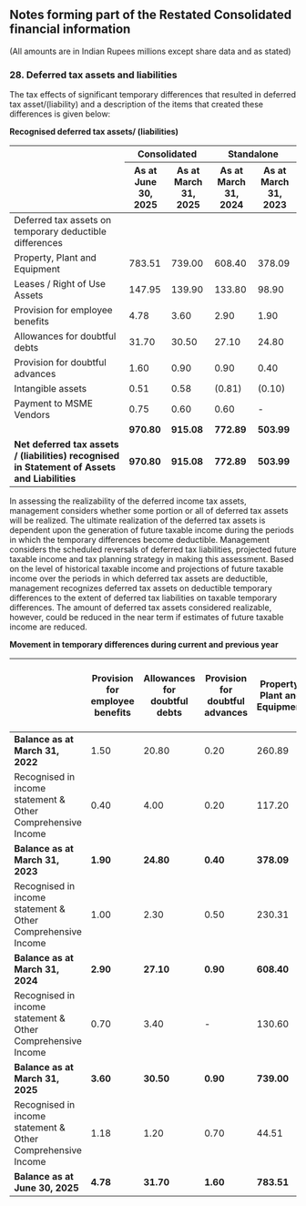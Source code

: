 ## Notes forming part of the Restated Consolidated financial information

(All amounts are in Indian Rupees millions except share data and as stated)

### 28. Deferred tax assets and liabilities

The tax effects of significant temporary differences that resulted in deferred tax asset/(liability) and a description of the items that created these differences is given below:

**Recognised deferred tax assets/ (liabilities)**

<table><thead><tr><th rowspan="2"></th><th colspan="2">Consolidated</th><th colspan="2">Standalone</th></tr><tr><th>As at<br>June 30,<br>2025</th><th>As at<br>March 31,<br>2025</th><th>As at<br>March 31,<br>2024</th><th>As at<br>March 31,<br>2023</th></tr></thead><tbody><tr><td>Deferred tax assets on temporary deductible differences</td><td></td><td></td><td></td><td></td></tr><tr><td>Property, Plant and Equipment</td><td>783.51</td><td>739.00</td><td>608.40</td><td>378.09</td></tr><tr><td>Leases / Right of Use Assets</td><td>147.95</td><td>139.90</td><td>133.80</td><td>98.90</td></tr><tr><td>Provision for employee benefits</td><td>4.78</td><td>3.60</td><td>2.90</td><td>1.90</td></tr><tr><td>Allowances for doubtful debts</td><td>31.70</td><td>30.50</td><td>27.10</td><td>24.80</td></tr><tr><td>Provision for doubtful advances</td><td>1.60</td><td>0.90</td><td>0.90</td><td>0.40</td></tr><tr><td>Intangible assets</td><td>0.51</td><td>0.58</td><td>(0.81)</td><td>(0.10)</td></tr><tr><td>Payment to MSME Vendors</td><td>0.75</td><td>0.60</td><td>0.60</td><td>-</td></tr><tr><td></td><td><strong>970.80</strong></td><td><strong>915.08</strong></td><td><strong>772.89</strong></td><td><strong>503.99</strong></td></tr><tr><td><strong>Net deferred tax assets / (liabilities) recognised in Statement of Assets and Liabilities</strong></td><td><strong>970.80</strong></td><td><strong>915.08</strong></td><td><strong>772.89</strong></td><td><strong>503.99</strong></td></tr></tbody></table>

In assessing the realizability of the deferred income tax assets, management considers whether some portion or all of deferred tax assets will be realized. The ultimate realization of the deferred tax assets is dependent upon the generation of future taxable income during the periods in which the temporary differences become deductible. Management considers the scheduled reversals of deferred tax liabilities, projected future taxable income and tax planning strategy in making this assessment. Based on the level of historical taxable income and projections of future taxable income over the periods in which deferred tax assets are deductible, management recognizes deferred tax assets on deductible temporary differences to the extent of deferred tax liabilities on taxable temporary differences. The amount of deferred tax assets considered realizable, however, could be reduced in the near term if estimates of future taxable income are reduced.

**Movement in temporary differences during current and previous year**

<table><thead><tr><th></th><th>Provision for employee benefits</th><th>Allowances for doubtful debts</th><th>Provision for doubtful advances</th><th>Property, Plant and Equipment</th><th>Intangible assets</th><th>Leases / Right of Use Assets & Unwinding of Interest</th><th>Payment to MSME Vendors</th></tr></thead><tbody><tr><td><strong>Balance as at March 31, 2022</strong></td><td>1.50</td><td>20.80</td><td>0.20</td><td>260.89</td><td>(1.00)</td><td>76.70</td><td>-</td></tr><tr><td>Recognised in income statement & Other Comprehensive Income</td><td>0.40</td><td>4.00</td><td>0.20</td><td>117.20</td><td>0.90</td><td>22.20</td><td>-</td></tr><tr><td><strong>Balance as at March 31, 2023</strong></td><td><strong>1.90</strong></td><td><strong>24.80</strong></td><td><strong>0.40</strong></td><td><strong>378.09</strong></td><td><strong>(0.10)</strong></td><td><strong>98.90</strong></td><td><strong>-</strong></td></tr><tr><td>Recognised in income statement & Other Comprehensive Income</td><td>1.00</td><td>2.30</td><td>0.50</td><td>230.31</td><td>(0.71)</td><td>34.90</td><td>0.60</td></tr><tr><td><strong>Balance as at March 31, 2024</strong></td><td><strong>2.90</strong></td><td><strong>27.10</strong></td><td><strong>0.90</strong></td><td><strong>608.40</strong></td><td><strong>(0.81)</strong></td><td><strong>133.80</strong></td><td><strong>0.60</strong></td></tr><tr><td>Recognised in income statement & Other Comprehensive Income</td><td>0.70</td><td>3.40</td><td>-</td><td>130.60</td><td>1.39</td><td>6.10</td><td>-</td></tr><tr><td><strong>Balance as at March 31, 2025</strong></td><td><strong>3.60</strong></td><td><strong>30.50</strong></td><td><strong>0.90</strong></td><td><strong>739.00</strong></td><td><strong>0.58</strong></td><td><strong>139.90</strong></td><td><strong>0.60</strong></td></tr><tr><td>Recognised in income statement & Other Comprehensive Income</td><td>1.18</td><td>1.20</td><td>0.70</td><td>44.51</td><td>(0.07)</td><td>8.05</td><td>0.15</td></tr><tr><td><strong>Balance as at June 30, 2025</strong></td><td><strong>4.78</strong></td><td><strong>31.70</strong></td><td><strong>1.60</strong></td><td><strong>783.51</strong></td><td><strong>0.51</strong></td><td><strong>147.95</strong></td><td><strong>0.75</strong></td></tr></tbody></table>